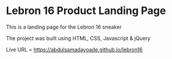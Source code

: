 # Lebron 16 Product Landing Page

This is a landing page for the Lebron 16 sneaker

The project was built using HTML, CSS, Javascript & jQuery

Live URL = https://abdulsamadayoade.github.io/lebron16